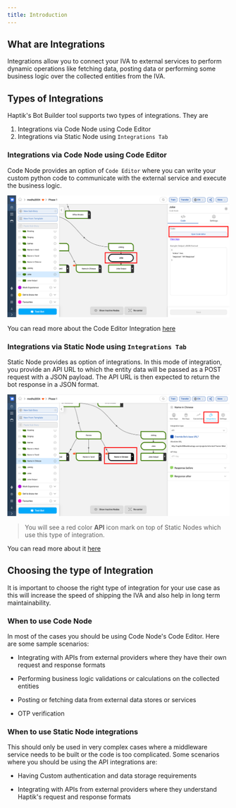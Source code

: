 ```yaml
---
title: Introduction
---
```


## What are Integrations

Integrations allow you to connect your IVA to external services to perform dynamic operations like fetching data, posting data or performing some business logic over the collected entities from the IVA.

## Types of Integrations

Haptik's Bot Builder tool supports two types of integrations. They are 

1) Integrations via Code Node using Code Editor
2) Integrations via Static Node using `Integrations Tab`

### Integrations via Code Node using Code Editor

Code Node provides an option of `Code Editor` where you can write your custom python code to communicate with the external service and execute the business logic.

![adding integration endpoint](assets/api1.png)

You can read more about the Code Editor Integration [here](https://docs.haptik.ai/bot-builder/integrations/integrating-custom-code)

### Integrations via Static Node using `Integrations Tab`

Static Node provides as option of integrations. In this mode of integration, you provide an API URL to which the entity data will be passed as a POST request with a JSON payload. The API URL is then expected to return the bot response in a JSON format.

![adding integration endpoint](assets/api2.png)

> You will see a red color **API** icon mark on top of Static Nodes which use this type of integration.

You can read more about it [here](https://docs.haptik.ai/bot-builder/integrations/integrating-apis)

## Choosing the type of Integration

It is important to choose the right type of integration for your use case as this will increase the speed of shipping the IVA and also help in long term maintainability.

### When to use Code Node

In most of the cases you should be using Code Node's Code Editor. Here are some sample scenarios:

* Integrating with APIs from external providers where they have their own request and response formats
  
* Performing business logic validations or calculations on the collected entities
  
* Posting or fetching data from external data stores or services

* OTP verification

### When to use Static Node integrations

This should only be used in very complex cases where a middleware service needs to be built or the code is too complicated. Some scenarios where you should be using the API integrations are:

* Having Custom authentication and data storage requirements

* Integrating with APIs from external providers where they understand Haptik's request and response formats
